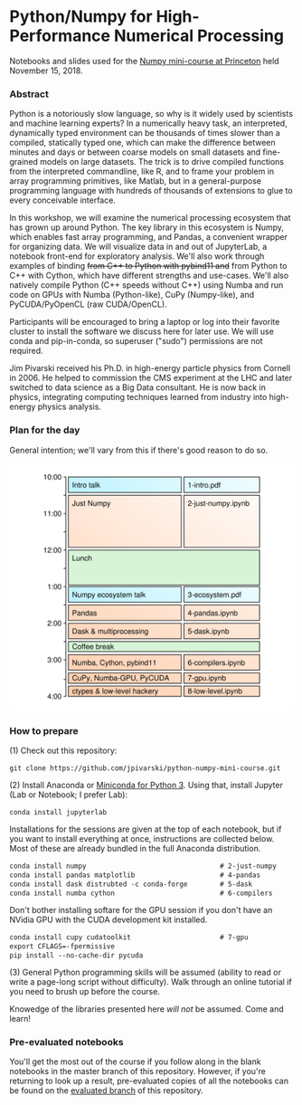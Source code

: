 # Python/Numpy for High-Performance Numerical Processing

Notebooks and slides used for the [Numpy mini-course at Princeton](https://researchcomputing.princeton.edu/events/pythonnumpy-high-performance-numerical-processing) held November 15, 2018.

### Abstract

Python is a notoriously slow language, so why is it widely used by scientists and machine learning experts? In a numerically heavy task, an interpreted, dynamically typed environment can be thousands of times slower than a compiled, statically typed one, which can make the difference between minutes and days or between coarse models on small datasets and fine-grained models on large datasets. The trick is to drive compiled functions from the interpreted commandline, like R, and to frame your problem in array programming primitives, like Matlab, but in a general-purpose programming language with hundreds of thousands of extensions to glue to every conceivable interface.

In this workshop, we will examine the numerical processing ecosystem that has grown up around Python. The key library in this ecosystem is Numpy, which enables fast array programming, and Pandas, a convenient wrapper for organizing data. We will visualize data in and out of JupyterLab, a notebook front-end for exploratory analysis. We'll also work through examples of binding ~~from C++ to Python with pybind11 and~~ from Python to C++ with Cython, which have different strengths and use-cases. We'll also natively compile Python (C++ speeds without C++) using Numba and run code on GPUs with Numba (Python-like), CuPy (Numpy-like), and PyCUDA/PyOpenCL (raw CUDA/OpenCL).

Participants will be encouraged to bring a laptop or log into their favorite cluster to install the software we discuss here for later use. We will use conda and pip-in-conda, so superuser ("sudo") permissions are not required.

Jim Pivarski received his Ph.D. in high-energy particle physics from Cornell in 2006. He helped to commission the CMS experiment at the LHC and later switched to data science as a Big Data consultant. He is now back in physics, integrating computing techniques learned from industry into high-energy physics analysis.

### Plan for the day

General intention; we'll vary from this if there's good reason to do so.

![](img/plan-for-the-day.png)

### How to prepare

(1) Check out this repository:

```
git clone https://github.com/jpivarski/python-numpy-mini-course.git
```

(2) Install Anaconda or [Miniconda for Python 3](https://conda.io/miniconda.html). Using that, install Jupyter (Lab or Notebook; I prefer Lab):

```
conda install jupyterlab
```

Installations for the sessions are given at the top of each notebook, but if you want to install everything at once, instructions are collected below. Most of these are already bundled in the full Anaconda distribution.

```
conda install numpy                                 # 2-just-numpy
conda install pandas matplotlib                     # 4-pandas
conda install dask distrubted -c conda-forge        # 5-dask
conda install numba cython                          # 6-compilers
```

Don't bother installing softare for the GPU session if you don't have an NVidia GPU with the CUDA development kit installed.

```
conda install cupy cudatoolkit                      # 7-gpu
export CFLAGS=-fpermissive
pip install --no-cache-dir pycuda
```

(3) General Python programming skills will be assumed (ability to read or write a page-long script without difficulty). Walk through an online tutorial if you need to brush up before the course.

Knowedge of the libraries presented here _will not_ be assumed. Come and learn!

### Pre-evaluated notebooks

You'll get the most out of the course if you follow along in the blank notebooks in the master branch of this repository. However, if you're returning to look up a result, pre-evaluated copies of all the notebooks can be found on the [evaluated branch](https://github.com/jpivarski/python-numpy-mini-course/tree/evaluated) of this repository.
